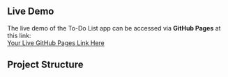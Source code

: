 ## Live Demo

The live demo of the To-Do List app can be accessed via **GitHub Pages** at this link:  
[Your Live GitHub Pages Link Here](https://that1parrot.github.io/time)

## Project Structure
